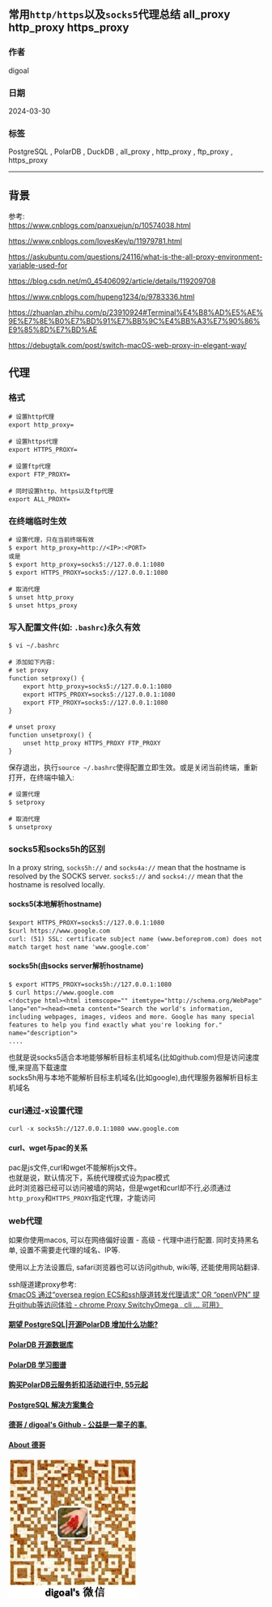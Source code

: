 ## 常用`http/https`以及`socks5`代理总结 all_proxy http_proxy https_proxy    
                                                                                          
### 作者                                                                                          
digoal                                                                                          
                                                                                          
### 日期                                                                                          
2024-03-30                                                                                
                                                                                          
### 标签                                                                                          
PostgreSQL , PolarDB , DuckDB , all_proxy , http_proxy , ftp_proxy , https_proxy                        
                                                                                          
----                                                                                          
                                                                                          
## 背景            
  
参考:   
https://www.cnblogs.com/panxuejun/p/10574038.html  
  
https://www.cnblogs.com/lovesKey/p/11979781.html  
  
https://askubuntu.com/questions/24116/what-is-the-all-proxy-environment-variable-used-for  
  
https://blog.csdn.net/m0_45406092/article/details/119209708  
  
https://www.cnblogs.com/hupeng1234/p/9783336.html  
  
https://zhuanlan.zhihu.com/p/23910924#Terminal%E4%B8%AD%E5%AE%9E%E7%8E%B0%E7%BD%91%E7%BB%9C%E4%BB%A3%E7%90%86%E9%85%8D%E7%BD%AE   
  
https://debugtalk.com/post/switch-macOS-web-proxy-in-elegant-way/  
  
## 代理  
### 格式  
```  
# 设置http代理  
export http_proxy=  
  
# 设置https代理  
export HTTPS_PROXY=  
  
# 设置ftp代理  
export FTP_PROXY=  
  
# 同时设置http、https以及ftp代理  
export ALL_PROXY=  
```  
  
### 在终端临时生效  
```  
# 设置代理，只在当前终端有效  
$ export http_proxy=http://<IP>:<PORT>  
或是  
$ export http_proxy=socks5://127.0.0.1:1080  
$ export HTTPS_PROXY=socks5://127.0.0.1:1080  
  
# 取消代理  
$ unset http_proxy  
$ unset https_proxy  
```  
  
### 写入配置文件(如: `.bashrc`)永久有效  
```  
$ vi ~/.bashrc  
  
# 添加如下内容:  
# set proxy  
function setproxy() {  
    export http_proxy=socks5://127.0.0.1:1080  
    export HTTPS_PROXY=socks5://127.0.0.1:1080  
    export FTP_PROXY=socks5://127.0.0.1:1080  
}  
  
# unset proxy  
function unsetproxy() {  
    unset http_proxy HTTPS_PROXY FTP_PROXY  
}  
```  
  
保存退出，执行`source ~/.bashrc`使得配置立即生效。或是关闭当前终端，重新打开，在终端中输入:  
```  
# 设置代理  
$ setproxy  
  
# 取消代理  
$ unsetproxy  
```  
  
### socks5和socks5h的区别  
In a proxy string, `socks5h://` and `socks4a://` mean that the hostname is resolved by the SOCKS server. `socks5://` and `socks4://` mean that the hostname is resolved locally.    
  
#### socks5(本地解析hostname)  
```  
$export HTTPS_PROXY=socks5://127.0.0.1:1080  
$curl https://www.google.com  
curl: (51) SSL: certificate subject name (www.beforeprom.com) does not match target host name 'www.google.com'  
```  
  
#### socks5h(由socks server解析hostname)  
```  
$ export HTTPS_PROXY=socks5h://127.0.0.1:1080  
$ curl https://www.google.com  
<!doctype html><html itemscope="" itemtype="http://schema.org/WebPage" lang="en"><head><meta content="Search the world's information, including webpages, images, videos and more. Google has many special features to help you find exactly what you're looking for." name="description">  
....  
```  
  
也就是说socks5适合本地能够解析目标主机域名(比如github.com)但是访问速度慢,来提高下载速度  
socks5h用与本地不能解析目标主机域名(比如google),由代理服务器解析目标主机域名  
  
### curl通过-x设置代理  
```  
curl -x socks5h://127.0.0.1:1080 www.google.com  
```  
  
#### curl、wget与pac的关系  
pac是js文件,curl和wget不能解析js文件。  
也就是说，默认情况下，系统代理模式设为pac模式  
此时浏览器已经可以访问被墙的网站，但是wget和curl却不行,必须通过`http_proxy`和`HTTPS_PROXY`指定代理，才能访问  
  
### web代理
如果你使用macos, 可以在网络偏好设置 - 高级 - 代理中进行配置.  同时支持黑名单, 设置不需要走代理的域名、IP等.    
  
使用以上方法设置后, safari浏览器也可以访问github, wiki等, 还能使用网站翻译.   
  
ssh隧道建proxy参考:  
[《macOS 通过“oversea region ECS和ssh隧道转发代理请求” OR “openVPN” 提升github等访问体验 - chrome Proxy SwitchyOmega , cli ... 可用》](../202310/20231029_01.md)    

  
  
#### [期望 PostgreSQL|开源PolarDB 增加什么功能?](https://github.com/digoal/blog/issues/76 "269ac3d1c492e938c0191101c7238216")
  
  
#### [PolarDB 开源数据库](https://openpolardb.com/home "57258f76c37864c6e6d23383d05714ea")
  
  
#### [PolarDB 学习图谱](https://www.aliyun.com/database/openpolardb/activity "8642f60e04ed0c814bf9cb9677976bd4")
  
  
#### [购买PolarDB云服务折扣活动进行中, 55元起](https://www.aliyun.com/activity/new/polardb-yunparter?userCode=bsb3t4al "e0495c413bedacabb75ff1e880be465a")
  
  
#### [PostgreSQL 解决方案集合](../201706/20170601_02.md "40cff096e9ed7122c512b35d8561d9c8")
  
  
#### [德哥 / digoal's Github - 公益是一辈子的事.](https://github.com/digoal/blog/blob/master/README.md "22709685feb7cab07d30f30387f0a9ae")
  
  
#### [About 德哥](https://github.com/digoal/blog/blob/master/me/readme.md "a37735981e7704886ffd590565582dd0")
  
  
![digoal's wechat](../pic/digoal_weixin.jpg "f7ad92eeba24523fd47a6e1a0e691b59")
  
